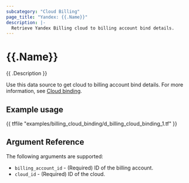 ```yaml
---
subcategory: "Cloud Billing"
page_title: "Yandex: {{.Name}}"
description: |-
  Retrieve Yandex Billing cloud to billing account bind details.
---
```


# {{.Name}}

{{ .Description }}

Use this data source to get cloud to billing account bind details. For more information, see [Cloud binding](https://yandex.cloud/docs/billing/operations/pin-cloud).

## Example usage

{{ tffile "examples/billing_cloud_binding/d_billing_cloud_binding_1.tf" }}


## Argument Reference

The following arguments are supported:

* `billing_account_id` - (Required) ID of the billing account.
* `cloud_id` - (Required) ID of the cloud.
